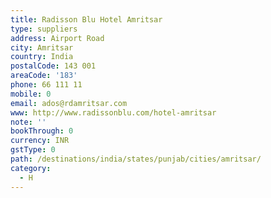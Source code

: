 ```yaml
---
title: Radisson Blu Hotel Amritsar
type: suppliers
address: Airport Road
city: Amritsar
country: India
postalCode: 143 001
areaCode: '183'
phone: 66 111 11
mobile: 0
email: ados@rdamritsar.com
www: http://www.radissonblu.com/hotel-amritsar
note: ''
bookThrough: 0
currency: INR
gstType: 0
path: /destinations/india/states/punjab/cities/amritsar/
category:
  - H
---
```


